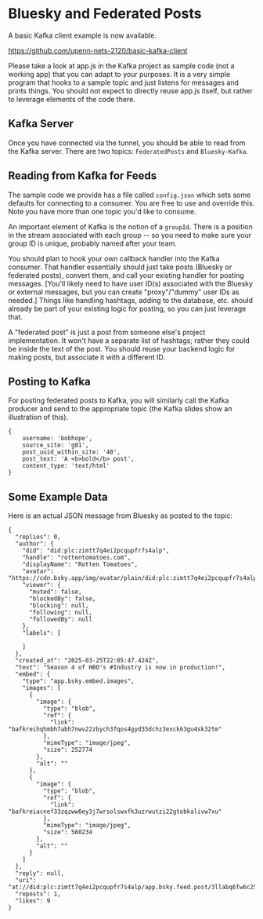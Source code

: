 # Bluesky and Federated Posts

A basic Kafka client example is now available.

https://github.com/upenn-nets-2120/basic-kafka-client

Please take a look at app.js in the Kafka project as sample code (not a working app) that you can adapt to your purposes.  It is a very simple program that hooks to a sample topic and just listens for messages and prints things.  You should not expect to directly reuse app.js itself, but rather to leverage elements of the code there.

## Kafka Server

Once you have connected via the tunnel, you should be able to read from the Kafka server.  There are two topics: `FederatedPosts` and `Bluesky-Kafka`.

## Reading from Kafka for Feeds

The sample code we provide has a file called `config.json` which sets some defaults for connecting to a consumer. You are free to use and override this. Note you have more than one topic you'd like to consume.

An important element of Kafka is the notion of a `groupId`. There is a position in the stream associated with each group -- so you need to make sure your group ID is unique, probably named after your team.

You should plan to hook your own callback handler into the Kafka consumer.  That handler essentially should just take posts (Bluesky or federated posts), convert them, and call your existing handler for posting messages.  [You'll likely need to have user ID(s) associated with the Bluesky or external messages, but you can create "proxy"/"dummy" user IDs as needed.]  Things like handling hashtags, adding to the database, etc. should already be part of your existing logic for posting, so you can just leverage that.

A "federated post" is just a post from someone else's project implementation.  It won't have a separate list of hashtags; rather they could be inside the text of the post.  You should reuse your backend logic for making posts, but associate it with a different ID.

## Posting to Kafka

For posting federated posts to Kafka, you will similarly call the Kafka producer and send to the appropriate topic (the Kafka slides show an illustration of this).

```
{
    username: 'bobhope',
    source_site: 'g01',
    post_uuid_within_site: '40',
    post_text: 'A <b>bold</b> post',
    content_type: 'text/html'
}
```

## Some Example Data

Here is an actual JSON message from Bluesky as posted to the topic:

```
{
  "replies": 0,
  "author": {
    "did": "did:plc:zimtt7q4ei2pcqupfr7s4alp",
    "handle": "rottentomatoes.com",
    "displayName": "Rotten Tomatoes",
    "avatar": "https://cdn.bsky.app/img/avatar/plain/did:plc:zimtt7q4ei2pcqupfr7s4alp/bafkreibdx6dmjwgmibrqerljzot5ztfvuvx4mxibu6ksah2aswocw5nkqe@jpeg",
    "viewer": {
      "muted": false,
      "blockedBy": false,
      "blocking": null,
      "following": null,
      "followedBy": null
    },
    "labels": [

    ]
  },
  "created_at": "2025-03-25T22:05:47.424Z",
  "text": "Season 4 of HBO's #Industry is now in production!",
  "embed": {
    "type": "app.bsky.embed.images",
    "images": [
      {
        "image": {
          "type": "blob",
          "ref": {
            "link": "bafkreihqhmbh7abh7nwv22zbych3fqos4gyd35dchz3exck63gu4sk32tm"
          },
          "mimeType": "image/jpeg",
          "size": 252774
        },
        "alt": ""
      },
      {
        "image": {
          "type": "blob",
          "ref": {
            "link": "bafkreiacnef33zqzww6ey3j7wrsolswxfk3uzrwutzi22gtobkalivw7xu"
          },
          "mimeType": "image/jpeg",
          "size": 560234
        },
        "alt": ""
      }
    ]
  },
  "reply": null,
  "uri": "at://did:plc:zimtt7q4ei2pcqupfr7s4alp/app.bsky.feed.post/3llabq6fw6c25",
  "reposts": 1,
  "likes": 9
}
```
